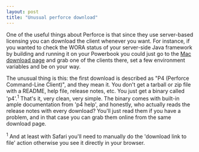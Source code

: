 ```yaml
---
layout: post
title: "Unusual perforce download"
---
```




<p>One of the useful things about Perforce is that since they use server-based licensing you can download the client whenever you want. For instance, if you wanted to check the WORA status of your server-side Java framework by building and running it on your Powerbook you could just go to the <a href="http://perforce.com/perforce/downloads/macosx102ppc.html">Mac download page</a> and grab one of the clients there, set a few environment variables and be on your way.</p>

<p>The unusual thing is this: the first download is described as "P4 (Perforce Command-Line Client)", and they mean it. You don't get a tarball or zip file with a README, help file, release notes, etc. You just get a binary called 'p4'.<sup>1</sup> That's it, very clean, very simple. The binary comes with built-in ample documentation from 'p4 help', and honestly, who actually reads the release notes with every download? You'll just read them if you have a problem, and in that case you can grab them online from the same download page.</p>

<p><sup>1</sup> And at least with Safari you'll need to manually do the 'download link to file' action otherwise you see it directly in your browser. </p>


